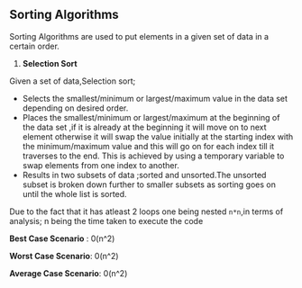 ## Sorting Algorithms

Sorting Algorithms are used to put elements in a given set of data in a certain order.

1. **Selection Sort**

Given a set of data,Selection sort;

 - Selects the smallest/minimum or largest/maximum value in the data set depending on desired order.
 - Places the smallest/minimum or largest/maximum at the beginning of the data set ,if it is already at the beginning it will move on to next element
 otherwise it will swap the value initially at the starting index with the minimum/maximum value and this will go on for each index till it traverses to the end.
 This is achieved by using a temporary variable to swap elements from one index to another.
 - Results in two subsets of data ;sorted and unsorted.The unsorted subset is broken down further to smaller subsets as sorting goes on until the whole list is sorted.
 
Due to the fact that it has atleast 2 loops one being nested ```n*n```,in terms of analysis;
n being the time taken to execute the code

__Best Case Scenario__ : 0(n^2)

__Worst Case Scenario__: 0(n^2)

__Average Case Scenario__: 0(n^2)